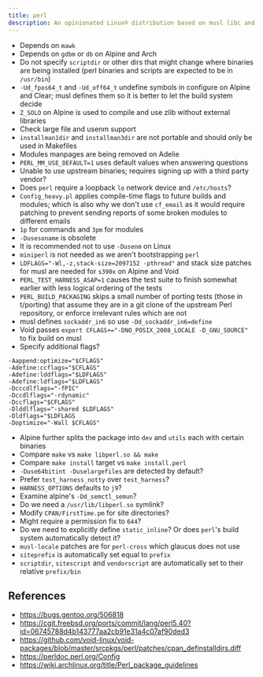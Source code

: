 ```yaml
---
title: perl
description: An opinionated Linux® distribution based on musl libc and toybox
---
```


- Depends on `mawk`
- Depends on `gdbm` or `db` on Alpine and Arch
- Do not specify `scriptdir` or other dirs that might change where binaries are being installed (perl binaries and scripts are expected to be in `/usr/bin`)
- `-Ud_fpos64_t` and `-Ud_off64_t` undefine symbols in configure on Alpine and Clear; musl defines them so it is better to let the build system decide
- `Z_SOLO` on Alpine is used to compile and use zlib without external libraries
- Check large file and usenm support
- `installman1dir` and `installman3dir` are not portable and should only be used in Makefiles
- Modules manpages are being removed on Adelie
- `PERL_MM_USE_DEFAULT=1` uses default values when answering questions
- Unable to use upstream binaries; requires signing up with a third party vendor?
- Does `perl` require a loopback `lo` network device and `/etc/hosts`?
- `Config_heavy.pl` applies compile-time flags to future builds and modules; which is also why we don't use `cf_email` as it would require patching to prevent sending reports of some broken modules to different emails
- `1p` for commands and `3pm` for modules
- `-Dusesoname` is obsolete
- It is recommended not to use `-Dusenm` on Linux
- `miniperl` is not needed as we aren't bootstrapping `perl`
- `LDFLAGS="-Wl,-z,stack-size=2097152 -pthread"` and stack size patches for musl are needed for `s390x` on Alpine and Void
- `PERL_TEST_HARNESS_ASAP=1` causes the test suite to finish somewhat earlier with less logical ordering of the tests
- `PERL_BUILD_PACKAGING` skips a small number of porting tests (those in t/porting) that assume they are in a git clone of the upstream Perl repository, or enforce irrelevant rules which are not
- musl defines `sockaddr_in6` so use `-Dd_sockaddr_in6=define`
- Void passes `export CFLAGS+="-DNO_POSIX_2008_LOCALE -D_GNU_SOURCE"` to fix build on musl
- Specify additional flags?
```
-Aappend:optimize="$CFLAGS"
-Adefine:ccflags="$CFLAGS"
-Adefine:lddflags="$LDFLAGS"
-Adefine:ldflags="$LDFLAGS"
-Dcccdlflags="-fPIC"
-Dccdlflags="-rdynamic"
-Dccflags="$CFLAGS"
-Dlddlflags="-shared $LDFLAGS"
-Dldflags="$LDFLAGS
-Doptimize="-Wall $CFLAGS"
```
- Alpine further splits the package into `dev` and `utils` each with certain binaries
- Compare `make` vs `make libperl.so && make`
- Compare `make install` target vs `make install.perl`
- `-Duse64bitint -Duselargefiles` are detected by default?
- Prefer `test_harness_notty` over `test_harness`?
- `HARNESS_OPTIONS` defaults to `j9`?
- Examine alpine's `-Dd_semctl_semun`?
- Do we need a `/usr/lib/libperl.so` symlink?
- Modify `CPAN/FirstTime.pm` for site directories?
- Might require a permission fix to `644`?
- Do we need to explicitly define `static_inline`? Or does `perl`'s build system automatically detect it?
- `musl-locale` patches are for `perl-cross` which glaucus does not use
- `siteprefix` is automatically set equal to `prefix`
- `scriptdir`, `sitescript` and `vendorscript` are automatically set to their relative `prefix/bin`

## References
- https://bugs.gentoo.org/506818
- https://cgit.freebsd.org/ports/commit/lang/perl5.40?id=06745788d4b143777aa2cb91e31a4c07af90ded3
- https://github.com/void-linux/void-packages/blob/master/srcpkgs/perl/patches/cpan_definstalldirs.diff
- https://perldoc.perl.org/Config
- https://wiki.archlinux.org/title/Perl_package_guidelines
